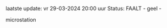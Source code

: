 laatste update: 
vr 29-03-2024 20:00   uur 
Status: FAALT - geel - 
<div class="service Y">microstation</div>